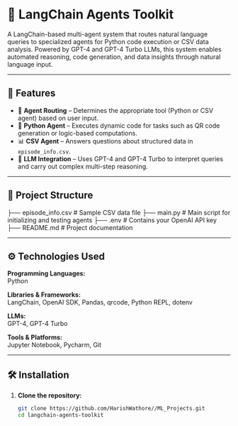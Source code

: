 # 🧠 LangChain Agents Toolkit

A LangChain-based multi-agent system that routes natural language queries to specialized agents for Python code execution or CSV data analysis. Powered by GPT-4 and GPT-4 Turbo LLMs, this system enables automated reasoning, code generation, and data insights through natural language input.

---

## 🚀 Features

- 🔁 **Agent Routing** – Determines the appropriate tool (Python or CSV agent) based on user input.
- 🐍 **Python Agent** – Executes dynamic code for tasks such as QR code generation or logic-based computations.
- 📊 **CSV Agent** – Answers questions about structured data in `episode_info.csv`.
- 🧠 **LLM Integration** – Uses GPT-4 and GPT-4 Turbo to interpret queries and carry out complex multi-step reasoning.

---

## 📂 Project Structure

├── episode_info.csv # Sample CSV data file
├── main.py # Main script for initializing and testing agents
├── .env # Contains your OpenAI API key
├── README.md # Project documentation


---

## ⚙️ Technologies Used

**Programming Languages:**  
Python

**Libraries & Frameworks:**  
LangChain, OpenAI SDK, Pandas, qrcode, Python REPL, dotenv

**LLMs:**  
GPT-4, GPT-4 Turbo

**Tools & Platforms:**  
Jupyter Notebook, Pycharm, Git

---

## 🛠 Installation

1. **Clone the repository:**

   ```bash
   git clone https://github.com/HarishWathore//ML_Projects.git
   cd langchain-agents-toolkit


   
